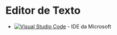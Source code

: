 
# Editor de Texto

* [![Visual Studio Code](https://github.com/JosiasSalermo/links/blob/master/img/vscode.png)](https://code.visualstudio.com/download) - IDE da Microsoft

